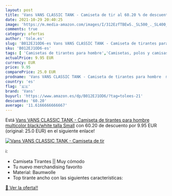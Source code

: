 ```yaml
---
layout: post
title: 'Vans VANS CLASSIC TANK - Camiseta de tir al 60.20 % de descuento'
date: 2021-10-29 20:40:25
image: 'https://m.media-amazon.com/images/I/312EzfTBEwS._SL500_._SL400_.jpg'
comments: true
category: ofertas
author: 'tole.es'
slug: 'B012EJ1OD6-es Vans VANS CLASSIC TANK - Camiseta de tirantes para hombre...'
sku: 'B012EJ1OD6-es'
tags: [ 'Camisetas de tirantes para hombre','Camisetas, polos y camisas para hombre','Jerséis sin mangas y chalecos de punto para hombre','Jerséis, cárdigans y sudaderas para hombre','Ropa','Ropa para hombre','camiseta','vans', ]
actualPrice: 9.95 EUR
currency: EUR
price: 9.95
comparePrice: 25.0 EUR
prodname: 'Vans VANS CLASSIC TANK - Camiseta de tirantes para hombre  multicolor  black/white   talla Small'
country: 'es'
flag: '🇪🇸'
brand: 'Vans'
buyurl: 'https://www.amazon.es/dp/B012EJ1OD6/?tag=tolees-21'
descuento: '60.20'
average: '11.6166666666667'
---
```


Está [Vans VANS CLASSIC TANK - Camiseta de tirantes para hombre  multicolor  black/white   talla Small](https://www.amazon.es/dp/B012EJ1OD6/?tag=tolees-21) con 60.20 de descuento por 9.95 EUR (original: 25.0 EUR) en el siguiente enlace!

[![Vans VANS CLASSIC TANK - Camiseta de tir](https://m.media-amazon.com/images/I/312EzfTBEwS._SL500_._SL400_.jpg)](https://www.amazon.es/dp/B012EJ1OD6/?tag=tolees-21)

ℹ️:

- Camiseta Tirantes || Muy cómodo
- Tu nuevo merchandising favorito
- Material: Baumwolle
- Top tirante ancho con las siguientes características:

[🛒 Ver la oferta!!](https://www.amazon.es/dp/B012EJ1OD6/?tag=tolees-21)

